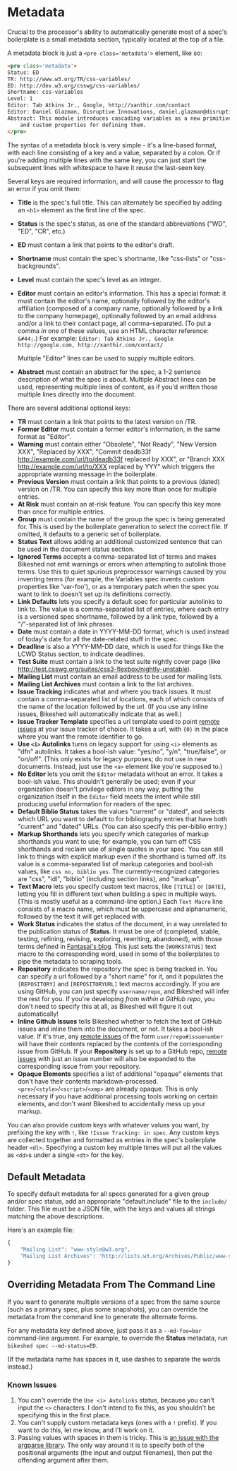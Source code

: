 Metadata
========

Crucial to the processor's ability to automatically generate most of a spec's boilerplate is a small metadata section,
typically located at the top of a file.

A metadata block is just a `<pre class='metadata'>` element, like so:

~~~~html
<pre class='metadata'>
Status: ED
TR: http://www.w3.org/TR/css-variables/
ED: http://dev.w3.org/csswg/css-variables/
Shortname: css-variables
Level: 1
Editor: Tab Atkins Jr., Google, http://xanthir.com/contact
Editor: Daniel Glazman, Disruptive Innovations, daniel.glazman@disruptive-innovations.com
Abstract: This module introduces cascading variables as a new primitive value type that is accepted by all CSS properties,
	and custom properties for defining them.
</pre>
~~~~

The syntax of a metadata block is very simple - it's a line-based format, with each line consisting of a key and a value, separated by a colon.
Or if you're adding multiple lines with the same key, you can just start the subsequent lines with whitespace to have it reuse the last-seen key.

Several keys are required information, and will cause the processor to flag an error if you omit them:

* **Title** is the spec's full title.  This can alternately be specified by adding an `<h1>` element as the first line of the spec.
* **Status** is the spec's status, as one of the standard abbreviations ("WD", "ED", "CR", etc.)
* **ED** must contain a link that points to the editor's draft.
* **Shortname** must contain the spec's shortname, like "css-lists" or "css-backgrounds".
* **Level** must contain the spec's level as an integer.
* **Editor** must contain an editor's information.
	This has a special format:
	it must contain the editor's name,
	optionally followed by the editor's affiliation
	(composed of a company name, optionally followed by a link to the company homepage),
	optionally followed by an email address and/or a link to their contact page,
	all comma-separated.
	(To put a comma *in* one of these values, use an HTML character reference: `&#44;`.)
	For example: `Editor: Tab Atkins Jr., Google http://google.com, http://xanthir.com/contact/`

	Multiple "Editor" lines can be used to supply multiple editors.
* **Abstract** must contain an abstract for the spec, a 1-2 sentence description of what the spec is about.
    Multiple Abstract lines can be used, representing multiple lines of content, as if you'd written those multiple lines directly into the document.

There are several additional optional keys:

* **TR** must contain a link that points to the latest version on /TR.
* **Former Editor** must contain a former editor's information, in the same format as "Editor".
* **Warning** must contain either "Obsolete", "Not Ready", "New Version XXX", "Replaced by XXX", "Commit deadb33f http://example.com/url/to/deadb33f replaced by XXX", or "Branch XXX http://example.com/url/to/XXX replaced by YYY" which triggers the appropriate warning message in the boilerplate.
* **Previous Version** must contain a link that points to a previous (dated) version on /TR.  You can specify this key more than once for multiple entries.
* **At Risk** must contain an at-risk feature.  You can specify this key more than once for multiple entries.
* **Group** must contain the name of the group the spec is being generated for.  This is used by the boilerplate generation to select the correct file.  If omitted, it defaults to a generic set of boilerplate.
* **Status Text** allows adding an additional customized sentence that can be used in the document status section.
* **Ignored Terms** accepts a comma-separated list of terms and makes Bikeshed not emit warnings or errors when attempting to autolink those terms.  Use this to quiet spurious preprocessor warnings caused by you inventing terms (for example, the Variables spec invents custom properties like 'var-foo'), or as a temporary patch when the spec you want to link to doesn't set up its definitions correctly.
* **Link Defaults** lets you specify a default spec for particular autolinks to link to.  The value is a comma-separated list of entries, where each entry is a versioned spec shortname, followed by a link type, followed by a "/"-separated list of link phrases.
* **Date** must contain a date in YYYY-MM-DD format, which is used instead of today's date for all the date-related stuff in the spec.
* **Deadline** is also a YYYY-MM-DD date, which is used for things like the LCWD Status section, to indicate deadlines.
* **Test Suite** must contain a link to the test suite nightly cover page (like <http://test.csswg.org/suites/css3-flexbox/nightly-unstable>).
* **Mailing List** must contain an email address to be used for mailing lists.
* **Mailing List Archives** must contain a link to the list archives.
* **Issue Tracking** indicates what and where you track issues. It must contain a comma-separated list of locations, each of which consists of the name of the location followed by the url.  (If you use any inline issues, Bikeshed will automatically indicate that as well.)
* **Issue Tracker Template** specifies a url template used to point [remote issues](markup.md#remote-issues) at your issue tracker of choice. It takes a url, with `{0}` in the place where you want the remote identifier to go.
* **Use `<i>` Autolinks** turns on legacy support for using `<i>` elements as "dfn" autolinks.  It takes a bool-ish value: "yes/no", "y/n", "true/false", or "on/off".  (This only exists for legacy purposes; do not use in new documents. Instead, just use the `<a>` element like you're supposed to.)
* **No Editor** lets you omit the `Editor` metadata without an error. It takes a bool-ish value.  This shouldn't generally be used; even if your organization doesn't privilege editors in any way, putting the organization itself in the `Editor` field meets the intent while still producing useful information for readers of the spec.
* **Default Biblio Status** takes the values "current" or "dated", and selects which URL you want to default to for bibliography entries that have both "current" and "dated" URLs. (You can also specify this per-biblio entry.)
* **Markup Shorthands** lets you specify which categories of markup shorthands you want to use; for example, you can turn off CSS shorthands and reclaim use of single quotes in your spec.  You can still link to things with explicit markup even if the shorthand is turned off.  Its value is a comma-separated list of markup categories and bool-ish values, like `css no, biblio yes`.  The currently-recognized categories are "css", "idl", "biblio" (including section links), and "markup".
* **Text Macro** lets you specify custom text macros, like `[TITLE]` or `[DATE]`, letting you fill in different text when building a spec in multiple ways.  (This is mostly useful as a command-line option.)  Each `Text Macro` line consists of a macro name, which must be uppercase and alphanumeric, followed by the text it will get replaced with.
* **Work Status** indicates the status of the document, in a way unrelated to the publication status of **Status**.  It must be one of (completed, stable, testing, refining, revising, exploring, rewriting, abandoned), with those terms defined in [Fantasai's blog](http://fantasai.inkedblade.net/weblog/2011/inside-csswg/process). This just sets the `[WORKSTATUS]` text macro to the corresponding word, used in some of the boilerplates to pipe the metadata to scraping tools.
* **Repository** indicates the repository the spec is being tracked in.  You can specify a url followed by a "short name" for it, and it populates the `[REPOSITORY]` and `[REPOSITORYURL]` text macros accordingly.  If you are using GitHub, you can just specify `username/repo`, and Bikeshed will infer the rest for you.  If you're developing *from within a GitHub repo*, you don't need to specify this at all, as Bikeshed will figure it out automatically!
* **Inline Github Issues** tells Bikeshed whether to fetch the text of GitHub issues and inline them into the document, or not.  It takes a bool-ish value.  If it's true, any [remote issues](markup.md#remote-issues) of the form `user/repo#issuenumber` will have their contents replaced by the contents of the corresponding issue from GitHub.  If your **Repository** is set up to a GitHub repo, [remote issues](markup.md#remote-issues) with just an issue number will also be expanded to the corresponding issue from your repository.
* **Opaque Elements** specifies a list of additional "opaque" elements that don't have their contents markdown-processed.  `<pre>`/`<style>`/`<script>`/`<xmp>` are already opaque.  This is only necessary if you have additional processing tools working on certain elements, and don't want Bikeshed to accidentally mess up your markup.

You can also provide custom keys with whatever values you want,
by prefixing the key with `!`,
like `!Issue Tracking: in spec`.
Any custom keys are collected together and formatted as entries in the spec's boilerplate header `<dl>`.
Specifying a custom key multiple times will put all the values as `<dd>`s under a single `<dt>` for the key.

Default Metadata
----------------

To specify default metadata for all specs generated for a given group and/or spec status,
add an appropriate "default.include" file to the `include/` folder.
This file must be a JSON file,
with the keys and values all strings matching the above descriptions.

Here's an example file:

~~~~js
{
	"Mailing List": "www-style@w3.org",
	"Mailing List Archives": "http://lists.w3.org/Archives/Public/www-style/"
}
~~~~

Overriding Metadata From The Command Line
-----------------------------------------

If you want to generate multiple versions of a spec from the same source
(such as a primary spec, plus some snapshots),
you can override the metadata from the command line to generate the alternate forms.

For any metadata key defined above,
just pass it as a `--md-foo=bar` command-line argument.
For example, to override the **Status** metadata,
run `bikeshed spec --md-status=ED`.

(If the metadata name has spaces in it, use dashes to separate the words instead.)

### Known Issues

1. You can't override the `Use <i> Autolinks` status, because you can't input the `<>` characters. I don't intend to fix this, as you shouldn't be specifying this in the first place.
2. You can't supply custom metadata keys (ones with a `!` prefix). If you want to do this, let me know, and I'll work on it.
3. Passing values with spaces in them is tricky.  This is [an issue with the argparse library](http://bugs.python.org/issue22909).  The only way around it is to specify both of the positional arguments (the input and output filenames), then put the offending argument after them.
